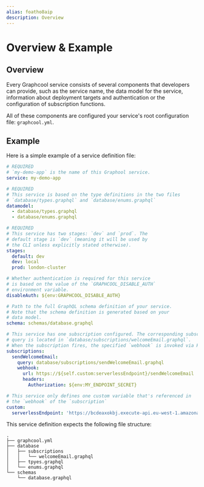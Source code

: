 ```yaml
---
alias: foatho8aip
description: Overview
---
```


# Overview & Example

## Overview

Every Graphcool service consists of several components that developers can provide, such as the service name, the data model for the service, information about deployment targets and authentication or the configuration of subscription functions.

All of these components are configured your service's root configuration file: `graphcool.yml`.

## Example

Here is a simple example of a service definition file:

```yml
# REQUIRED
# `my-demo-app` is the name of this Graphool service.
service: my-demo-app

# REQUIRED
# This service is based on the type definitions in the two files
# `database/types.graphql` and `database/enums.graphql`
datamodel:
  - database/types.graphql
  - database/enums.graphql

# REQUIRED
# This service has two stages: `dev` and `prod`. The
# default stage is `dev` (meaning it will be used by
# the CLI unless explicitly stated otherwise).
stages:
  default: dev
  dev: local
  prod: london-cluster

# Whether authentication is required for this service
# is based on the value of the `GRAPHCOOL_DISABLE_AUTH`
# environment variable.
disableAuth: ${env:GRAPHCOOL_DISABLE_AUTH}

# Path to the full GraphQL schema definition of your service.
# Note that the schema definition is generated based on your
# data model.
schema: schemas/database.graphql

# This service has one subscription configured. The corresponding subscription
# query is located in `database/subscriptions/welcomeEmail.graphql`.
# When the subscription fires, the specified `webhook` is invoked via HTTP.
subscriptions:
  sendWelcomeEmail:
    query: database/subscriptions/sendWelcomeEmail.graphql
    webhook:
      url: https://${self.custom:serverlessEndpoint}/sendWelcomeEmail
      headers:
        Authorization: ${env:MY_ENDPOINT_SECRET}

# This service only defines one custom variable that's referenced in
# the `webhook` of the `subscription`
custom:
  serverlessEndpoint: 'https://bcdeaxokbj.execute-api.eu-west-1.amazonaws.com/dev'
```

This service definition expects the following file structure:

```
.
├── graphcool.yml
├── database
│   ├── subscriptions
│   │   └── welcomeEmail.graphql
│   ├── tpyes.graphql
│   └── enums.graphql
└── schemas
    └── database.graphql
```
